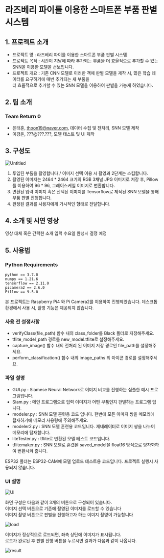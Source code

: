 # 라즈베리 파이를 이용한 스마트폰 부품 판별 시스템

## 1. 프로젝트 소개
- 프로젝트 명 : 라즈베리 파이를 이용한 스마트폰 부품 판별 시스템
- 프로젝트 목적 : 시간이 지남에 따라 추가되는 부품을 더 효율적으로 추가할 수 있는 SNN을 이용한 모델을 선보입니다. 
- 프로젝트 개요 : 기존 CNN 모델로 이러한 객체 판별 모델을 제작 시, 많은 학습 데이터를 요구하기에 매번 추가되는 새 부품을 <br/>더 효율적으로 추가할 수 있는 SNN 모델을 이용하여 판별을 가능케 하였습니다. 
## 2. 팀 소개
### Team Return 0
- 윤태훈, thoon19@naver.com, 데이터 수집 및 전처리, SNN 모델 제작
- 이걍윤, ???@???.???, 모델 테스트 및 UI 제작

## 3. 구성도
![Untitled](/assets/flow.png)  

1. 투입된 부품을 촬영합니다 / 이미지 선택 이용 시 촬영과 2단계는 스킵합니다.
2. 촬영된 이미지는 2464 * 2464 크기의 RGB 3채널 JPG 이미지로 저장 후, Pillow를 이용하여 96 * 96, 그레이스케일 이미지로 변환합니다.
3. 변환된 입력 이미지 혹은 선택된 이미지를 Tensorflow로 제작된 SNN 모델을 통해 부품 판별 진행합니다.
4. 판정된 결과를 사용자에게 가시적인 형태로 전달합니다.


## 4. 소개 및 시연 영상
영상 대체 혹은 간략한 소개 입력
수요일 완성시 결정 예정

## 5. 사용법
### Python Requirements
```
python == 3.7.0
numpy == 1.21.6
tensorflow == 2.11.0
picamera2 == 2.6.0
Pillow == 9.5.0
```
본 프로젝트는 Raspberry Pi4 와 Pi Camera2를 이용하여 진행되었습니다.
데스크톱 환경에서 사용 시, 촬영 기능은 제공되지 않습니다.

### 사용 전 설정사항

- verifyClass(file_path) 함수 내의 class_folder를 Black 폴더로 지정해주세요.
- tflite_model_path 경로를 new_model.tflite로 설정해주세요.
- capture_image() 함수 내의 전처리 된 이미지 저장 경로인 file_path를 설정해주세요.
- perform_classification() 함수 내의 image_paths 의 아이콘 경로를 설정해주세요.

### 파일 설명
- GUI.py : Siamese Neural Network로 이미지 비교를 진행하는 심플한 예시 프로그램입니다.
- Siam.py : 메인 프로그램으로 입력 이미지가 어떤 부품인지 판별하는 프로그램 입니다.
- modeler.py : SNN 모델 훈련용 코드 입니다. 한번에 모든 이미지 쌍을 메모리에 탑재하기에 메모리 사용량에 주의해주세요.
- modeler2.py : SNN 모델 훈련용 코드입니다. 제네레이터로 이미지 쌍을 나누어 메모리에 탑재합니다.
- liteTester.py : tflite로 변환된 모델 테스트 코드입니다.
- tflitemaker.py : SNN 모델로 훈련된 saved_model을 float16 방식으로 양자화하여 변환시켜 줍니다.

ESP32 폴더는 ESP32-CAM에 모델 업로드 테스트용 코드입니다. 프로젝트 실행시 사용되지 않습니다. 

### UI 설명

![UI](/assets/UI.png)  

화면 구성은 다음과 같이 3개의 버튼으로 구성되어 있습니다. <br/>
이미지 선택 버튼으로 기존에 촬영된 이미지를 로드할 수 있습니다 <br/>
이미지 촬영 버튼으로 판별을 진행하고자 하는 이미지 촬영이 가능합니다

![load](/assets/load.png)

이미지가 정상적으로 로드되면, 좌측 상단에 이미지가 표시됩니다. <br/>
로드가 완료된 후 판별 진행 버튼을 누르시면 결과가 다음과 같이 나옵니다.

![result](/assets/result.png)


